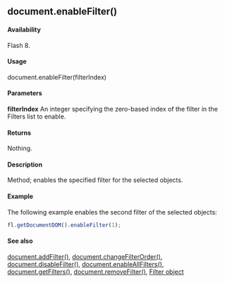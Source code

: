 ## document.enableFilter()

#### Availability

Flash 8.

#### Usage

document.enableFilter(filterIndex)

#### Parameters

**filterIndex** An integer specifying the zero-based index of the filter in the Filters list to enable.

#### Returns

Nothing.

#### Description

Method; enables the specified filter for the selected objects.

#### Example


The following example enables the second filter of the selected objects:
```javascript
fl.getDocumentDOM().enableFilter(1);

```
#### See also

[document.addFilter()](../Document_object/documen3.md), [document.changeFilterOrder()](../Document_object/docume29.md), [document.disableFilter()](../Document_object/docume47.md), [document.enableAllFilters()](../Document_object/docume58.md), [document.getFilters()](../Document_object/docume79.md), [document.removeFilter()](../Document_object/docum270.md), [Filter object](../Filter_object/filter_summary.md)
